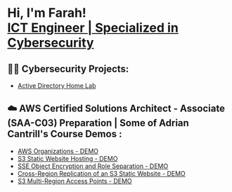 <h1>Hi, I'm Farah! <br/><a href="https://www.linkedin.com/in/farah-jedidi-a423101b4/">ICT Engineer | Specialized in Cybersecurity</a></h1>

<h2>👨‍💻 Cybersecurity Projects:</h2>


  - [Active Directory Home Lab](https://github.com/farahjedidi/ActiveDirectoryLab)


<h2>☁️ AWS Certified Solutions Architect - Associate (SAA-C03) Preparation | Some of Adrian Cantrill's Course Demos :</h2>


  - [AWS Organizations - DEMO ](https://github.com/farahjedidi/AWSOrganizations)
  - [S3 Static Website Hosting - DEMO ](https://github.com/farahjedidi/S3StaticWebsiteHosting)
  - [SSE Object Encryption and Role Separation - DEMO ](https://github.com/farahjedidi/ObjectEncryptioANDRoleSeparation)
  - [Cross-Region Replication of an S3 Static Website - DEMO ](https://github.com/farahjedidi/CrossRegionReplication-S3StaticWebsite)
  - [S3 Multi-Region Access Points - DEMO ](https://github.com/farahjedidi/aws-s3-multi-region-access-point)

